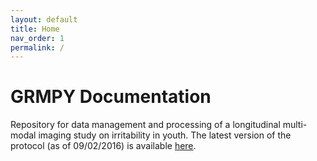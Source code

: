```yaml
---
layout: default
title: Home
nav_order: 1
permalink: /
---
```

# GRMPY Documentation

Repository for data management and processing of a longitudinal multi-modal imaging study on irritability in youth. The latest version of the protocol (as of 09/02/2016) is available [here](/grmpy2022/assets/misc/GRMPY_Protocol_2016-09-02.docx).
